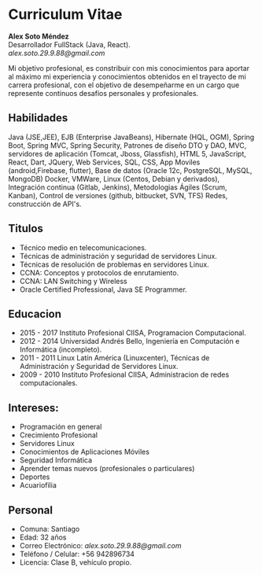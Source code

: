 # Curriculum Vitae

**Alex Soto Méndez**  
Desarrollador FullStack (Java, React).                                                                                          
_alex.soto.29.9.88@gmail.com_  

Mi objetivo profesional, es constribuir con mis conocimientos para aportar al máximo mi experiencia y conocimientos obtenidos en el trayecto de mi carrera profesional, con el objetivo de desempeñarme en un cargo que represente continuos desafíos personales y profesionales.

## Habilidades

Java (JSE,JEE), EJB (Enterprise JavaBeans), Hibernate (HQL, OGM), Spring Boot, Spring MVC, Spring Security, Patrones de diseño DTO y DAO, MVC, servidores de aplicación (Tomcat, Jboss, Glassfish), HTML 5, JavaScript, React, Dart, JQuery, Web Services, SQL, CSS, App Moviles (android,Firebase, flutter), Base de datos (Oracle 12c, PostgreSQL, MySQL, MongoDB) Docker, VMWare, Linux (Centos, Debian y derivados), Integración continua (Gitlab, Jenkins), Metodologias Ágiles (Scrum, Kanban), Control de versiones (github, bitbucket, SVN, TFS)  Redes, construcción de API's.

## Titulos

*	Técnico medio en telecomunicaciones.
*	Técnicas de administración y seguridad de servidores Linux.
*	Técnicas de resolución de problemas en servidores Linux.
*	CCNA: Conceptos y protocolos de enrutamiento.
*	CCNA: LAN Switching y Wireless
*	Oracle Certified Professional, Java SE Programmer.

## Educacion

* 2015 - 2017 Instituto Profesional CIISA, Programacion Computacional.
* 2012 - 2014 Universidad Andrés Bello, Ingeniería en Computación e Informática (incompleto).
* 2011 - 2011 Linux Latín América (Linuxcenter), Técnicas de Administración y Seguridad de Servidores Linux.
* 2009 - 2010 Instituto Profesional CIISA, Administracion de redes computacionales.

## Intereses:

* Programación en general
* Crecimiento Profesional
* Servidores Linux
* Conocimientos de Aplicaciones Móviles
* Seguridad Informática
* Aprender temas nuevos (profesionales o particulares)
* Deportes
* Acuariofilia


## Personal

* Comuna:	            Santiago
* Edad:               32 años
* Correo Electrónico: _alex.soto.29.9.88@gmail.com_         
* Teléfono / Celular: +56 942896734
* Licencia:           Clase B, vehículo propio.
 	
 
